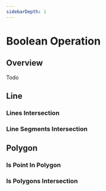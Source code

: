 ```yaml
---
sidebarDepth: 1
---
```


# Boolean Operation

## Overview

Todo

## Line

### Lines Intersection

<BooleanOperation type="LinesIntersection" />

### Line Segments Intersection

<BooleanOperation type="LineSegmentsIntersection" />

## Polygon

### Is Point In Polygon

<BooleanOperation type="isPointInPolygon" />

### Is Polygons Intersection

<BooleanOperation type="isPolygonsIntersection" />

